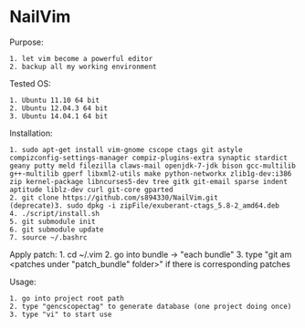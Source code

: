 NailVim
=======

Purpose:

    1. let vim become a powerful editor
    2. backup all my working environment

Tested OS:

	1. Ubuntu 11.10 64 bit
	2. Ubuntu 12.04.3 64 bit
	3. Ubuntu 14.04.1 64 bit

Installation:

	1. sudo apt-get install vim-gnome cscope ctags git astyle compizconfig-settings-manager compiz-plugins-extra synaptic stardict geany putty meld filezilla claws-mail openjdk-7-jdk bison gcc-multilib g++-multilib gperf libxml2-utils make python-networkx zlib1g-dev:i386 zip kernel-package libncurses5-dev tree gitk git-email sparse indent aptitude liblz-dev curl git-core gparted
	2. git clone https://github.com/s894330/NailVim.git
	(deprecate)3. sudo dpkg -i zipFile/exuberant-ctags_5.8-2_amd64.deb
	4. ./script/install.sh
	5. git submodule init
	6. git submodule update
	7. source ~/.bashrc

Apply patch:
	1. cd ~/.vim
	2. go into bundle -> "each bundle"
	3. type "git am <patches under "patch_bundle" folder>" if there is corresponding patches

Usage:

	1. go into project root path
	2. type "gencscopectag" to generate database (one project doing once)
	3. type "vi" to start use
